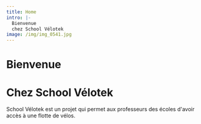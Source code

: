 ```yaml
---
title: Home
intro: |-
  Bienvenue
  chez School Vélotek
image: /img/img_0541.jpg
---
```

# Bienvenue

# Chez School Vélotek

School Vélotek est un projet qui permet aux professeurs des écoles d'avoir accès à une flotte de vélos.